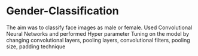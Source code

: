 # Gender-Classification
The aim was to classify face images as male or female. Used Convolutional Neural Networks and performed Hyper parameter Tuning on the model by changing convolutional layers, pooling layers, convolutional filters, pooling size, padding technique
